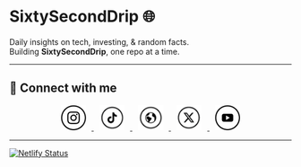 # SixtySecondDrip 🌐

Daily insights on tech, investing, & random facts.  
Building **SixtySecondDrip**, one repo at a time.

---

## 🌟 Connect with me

<p align="center">
  <a href="https://instagram.com/sixtyseconddrip" target="_blank">
    <img src="icons/instagram-ssd.png" width="45" height="45" style="margin: 0 10px;">
  </a>
  <a href="https://tiktok.com/@sixtyseconddrip" target="_blank">
    <img src="icons/tiktok-ssd.png" width="45" height="45" style="margin: 0 10px;">
  </a>
  <a href="https://sixtyseconddrip.com" target="_blank">
    <img src="icons/www-ssd.png" width="45" height="45" style="margin: 0 10px;">
  </a>
  <a href="https://x.com/sixtyseconddrip" target="_blank">
    <img src="icons/x-ssd.png" width="45" height="45" style="margin: 0 10px;">
  </a>
  <a href="https://youtube.com/@sixtyseconddrip" target="_blank">
    <img src="icons/youtube-ssd.png" width="45" height="45" style="margin: 0 10px;">
  </a>
</p>

---

[![Netlify Status](https://api.netlify.com/api/v1/badges/57bde7c0-e9a0-40b1-86be-bc1aebf06431/deploy-status)](https://app.netlify.com/sites/sixtyseconddrip/deploys)


<!--
**sixtyseconddrip/sixtyseconddrip** is a ✨ _special_ ✨ repository because its `README.md` (this file) appears on your GitHub profile.

Here are some ideas to get you started:

- 🔭 I’m currently working on ...
- 🌱 I’m currently learning ...
- 👯 I’m looking to collaborate on ...
- 🤔 I’m looking for help with ...
- 💬 Ask me about ...
- 📫 How to reach me: ...
- 😄 Pronouns: ...
- ⚡ Fun fact: ...

  - TO ADD LATER -
  <a href="mailto:youremail@example.com" target="_blank" rel="noopener">
    <img src="icons/email-ssd.png" alt="Email" width="40" />
  </a>

-->
